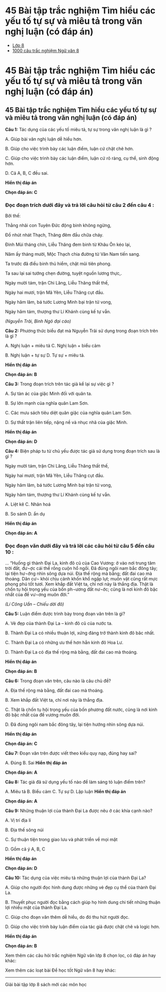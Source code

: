 # 45 Bài tập trắc nghiệm Tìm hiểu các yếu tố tự sự và miêu tả trong văn nghị luận (có đáp án)

  * [Lớp 8](https://vietjack.com/series/lop-8.jsp)
  * [1000 câu trắc nghiệm Ngữ văn 8](https://vietjack.com/ngu-van-8/trac-nghiem-ngu-van-lop-8.jsp)



# 45 Bài tập trắc nghiệm Tìm hiểu các yếu tố tự sự và miêu tả trong văn nghị luận (có đáp án)

## 45 Bài tập trắc nghiệm Tìm hiểu các yếu tố tự sự và miêu tả trong văn nghị luận (có đáp án)

**Câu 1:** Tác dụng của các yếu tố miêu tả, tự sự trong văn nghị luận là gì ? 

A. Giúp bài văn nghị luận dễ hiểu hơn.

B. Giúp cho việc trình bày các luận điểm, luận cứ chặt chẽ hơn.

C. Giúp cho việc trình bày các luận điểm, luận cứ rõ ràng, cụ thể, sinh động hơn.

D. Cả A, B, C đều sai.

**Hiển thị đáp án**

**Chọn đáp án: C**

### Đọc đoạn trích dưới đây và trả lời câu hỏi từ câu 2 đến câu 4 :

Bởi thế:

Thằng nhãi con Tuyên Đức động binh không ngừng,

Đồ nhút nhát Thạch, Thăng đêm đầu chữa cháy.

Đinh Mùi tháng chín, Liễu Thăng đem binh từ Khâu Ôn kéo lại,

Năm ấy tháng mười, Mộc Thạch chia đường từ Vân Nam tiến sang.

Ta trước đã điều binh thủ hiểm, chặt mũi tiên phong.

Ta sau lại sai tướng chẹn đường, tuyệt nguồn lương thực,.

Ngày mười tám, trận Chi Lăng, Liễu Thăng thất thế,

Ngày hai mươi, trận Mã Yên, Liễu Thăng cụt đầu.

Ngày hăm lăm, bá tước Lương Minh bại trận tử vong,

Ngày hăm tám, thượng thư Lí Khánh cùng kế tự vẫn.

_(Nguyễn Trãi, Bình Ngô đại cáo)_

**Câu 2:** Phương thức biểu đạt mà Nguyễn Trãi sử dụng trong đoạn trích trên là gì ? 

A. Nghị luận + miêu tả C. Nghị luận + biểu cảm

B. Nghị luận + tự sự D. Tự sự + miêu tả.

**Hiển thị đáp án**

**Chọn đáp án: B**

**Câu 3:** Trong đoạn trích trên tác giả kể lại sự việc gì ? 

A. Sự tàn ác của giặc Minh đối với quân ta.

B. Sự lớn mạnh của nghĩa quân Lam Sơn.

C. Các mưu sách tiêu diệt quân giặc của nghĩa quân Lam Sơn.

D. Sự thất trận liên tiếp, nặng nề và nhục nhã của giặc Minh.

**Hiển thị đáp án**

**Chọn đáp án: D**

**Câu 4:** Biện pháp tu từ chủ yếu được tác giả sử dụng trong đoạn trích sau là gì ? 

Ngày mười tám, trận Chi Lăng, Liễu Thăng thất thế,

Ngày hai mươi, trận Mã Yên, Liễu Thăng cụt đầu.

Ngày hăm lăm, bá tước Lương Minh bại trận tử vong,

Ngày hăm tám, thượng thư Lí Khánh cùng kế tự vẫn.

A. Liệt kê C. Nhân hoá

B. So sánh D. ẩn dụ

**Hiển thị đáp án**

**Chọn đáp án: A**

### Đọc đoạn văn dưới đây và trả lời các câu hỏi từ câu 5 đến câu 10 :

... “Huống gì thành Đại La, kinh đô cũ của Cao Vương: ở vào nơi trung tâm trời đất, đư¬ợc cái thế rồng cuộn hổ ngồi. Đã đúng ngôi nam bắc đông tây; lại tiện hư¬ớng nhìn sông dựa núi. Địa thế rộng mà bằng; đất đai cao mà thoáng. Dân cư¬ khỏi chịu cảnh khốn khổ ngập lụt; muôn vật cũng rất mực phong phú tốt tươi. Xem khắp đất Việt ta, chỉ nơi này là thắng địa. Thật là chốn tụ hội trọng yếu của bốn ph¬ương đất nư¬ớc; cũng là nơi kinh đô bậc nhất của đế vư¬ơng muôn đời.”

_(Lí Công Uẩn – Chiếu dời đô)_

**Câu 5:** Luận điểm được trình bày trong đoạn văn trên là gì? 

A. Vẻ đẹp của thành Đại La – kinh đô cũ của nước ta.

B. Thành Đại La có nhiều thuận lợi, xứng đáng trở thành kinh đô bâc nhất.

C. Thành Đại La có những ưu thế hơn hẳn kinh đô Hoa Lư.

D. Thành Đại La có địa thế rộng mà bằng, đất đai cao mà thoáng.

**Hiển thị đáp án**

**Chọn đáp án: B**

**Câu 6:** Trong đoạn văn trên, câu nào là câu chủ đề? 

A. Địa thế rộng mà bằng, đất đai cao mà thoáng.

B. Xem khắp đất Việt ta, chỉ nơi này là thắng địa.

C. Thật là chốn tụ hội trọng yếu của bốn phương đất nước, cũng là nơi kinh đô bậc nhất của đế vương muôn đời. 

D. Đã đúng ngôi nam bắc đông tây, lại tiện hướng nhìn sông dựa núi.

**Hiển thị đáp án**

**Chọn đáp án: C**

**Câu 7:** Đoạn văn trên được viết theo kiểu quy nạp, đúng hay sai? 

A. Đúng B. Sai  **Hiển thị đáp án**

**Chọn đáp án: A**

**Câu 8:** Tác giả đã sử dụng yếu tố nào để làm sáng tỏ luận điểm trên? 

A. Miêu tả B. Biểu cảm C. Tự sự D. Lập luận  **Hiển thị đáp án**

**Chọn đáp án: A**

**Câu 9:** Những thuận lợi của thành Đại La được nêu ở các khía cạnh nào? 

A. Vị trí địa lí

B. Địa thế sông núi

C. Sự thuận tiện trong giao lưu và phát triển về mọi mặt 

D. Gồm cả ý A, B, C

**Hiển thị đáp án**

**Chọn đáp án: D**

**Câu 10:** Tác dụng của việc miêu tả những thuận lợi của thành Đại La? 

A. Giúp cho người đọc hình dung được những vẻ đẹp cụ thể của thành Đại La.

B. Thuyết phục người đọc bằng cách giúp họ hình dung chi tiết những thuận lợi nhiều mặt của thành Đại La.

C. Giúp cho đoạn văn thêm dễ hiểu, do đó thu hút người đọc.

D. Giúp cho việc trình bày luận điểm của tác giả được chặt chẽ và logic hơn. 

**Hiển thị đáp án**

**Chọn đáp án: B**

Xem thêm các câu hỏi trắc nghiệm Ngữ văn lớp 8 chọn lọc, có đáp án hay khác:

Xem thêm các loạt bài Để học tốt Ngữ văn 8 hay khác:

* * *

Giải bài tập lớp 8 sách mới các môn học

